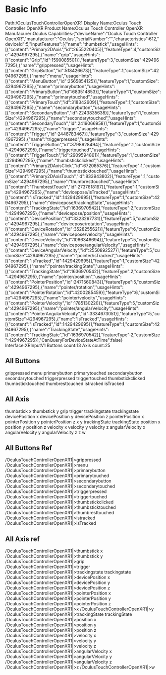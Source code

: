 # Basic Info
Path:/OculusTouchControllerOpenXR1
Display Name:Oculus Touch Controller OpenXR
Product Name:Oculus Touch Controller OpenXR
Manufacurer:Oculus
Capabilities:{"deviceName":"Oculus Touch Controller OpenXR","manufacturer":"Oculus","serialNumber":"","characteristics":612,"deviceId":5,"inputFeatures":[{"name":"thumbstick","usageHints":[{"content":"Primary2DAxis","id":2655220405}],"featureType":4,"customSize":4294967295},{"name":"grip","usageHints":[{"content":"Grip","id":1590085501}],"featureType":3,"customSize":4294967295},{"name":"grippressed","usageHints":[{"content":"GripButton","id":518426673}],"featureType":1,"customSize":4294967295},{"name":"menu","usageHints":[{"content":"MenuButton","id":2565854125}],"featureType":1,"customSize":4294967295},{"name":"primarybutton","usageHints":[{"content":"PrimaryButton","id":683514853}],"featureType":1,"customSize":4294967295},{"name":"primarytouched","usageHints":[{"content":"PrimaryTouch","id":318342609}],"featureType":1,"customSize":4294967295},{"name":"secondarybutton","usageHints":[{"content":"SecondaryButton","id":2243835638}],"featureType":1,"customSize":4294967295},{"name":"secondarytouched","usageHints":[{"content":"SecondaryTouch","id":2419066958}],"featureType":1,"customSize":4294967295},{"name":"trigger","usageHints":[{"content":"Trigger","id":2448783467}],"featureType":3,"customSize":4294967295},{"name":"triggerpressed","usageHints":[{"content":"TriggerButton","id":3798928494}],"featureType":1,"customSize":4294967295},{"name":"triggertouched","usageHints":[{"content":"TriggerTouch","id":2909594861}],"featureType":1,"customSize":4294967295},{"name":"thumbstickclicked","usageHints":[{"content":"Primary2DAxisClick","id":672085376}],"featureType":1,"customSize":4294967295},{"name":"thumbsticktouched","usageHints":[{"content":"Primary2DAxisTouch","id":833943802}],"featureType":1,"customSize":4294967295},{"name":"thumbresttouched","usageHints":[{"content":"ThumbrestTouch","id":2737618197}],"featureType":1,"customSize":4294967295},{"name":"devicepose/isTracked","usageHints":[{"content":"IsTracked","id":1429429695}],"featureType":1,"customSize":4294967295},{"name":"devicepose/trackingState","usageHints":[{"content":"TrackingState","id":1636970542}],"featureType":2,"customSize":4294967295},{"name":"devicepose/position","usageHints":[{"content":"DevicePosition","id":3323297731}],"featureType":5,"customSize":4294967295},{"name":"devicepose/rotation","usageHints":[{"content":"DeviceRotation","id":3528255621}],"featureType":6,"customSize":4294967295},{"name":"devicepose/velocity","usageHints":[{"content":"DeviceVelocity","id":1066346694}],"featureType":5,"customSize":4294967295},{"name":"devicepose/angularVelocity","usageHints":[{"content":"DeviceAngularVelocity","id":2550892527}],"featureType":5,"customSize":4294967295},{"name":"pointer/isTracked","usageHints":[{"content":"IsTracked","id":1429429695}],"featureType":1,"customSize":4294967295},{"name":"pointer/trackingState","usageHints":[{"content":"TrackingState","id":1636970542}],"featureType":2,"customSize":4294967295},{"name":"pointer/position","usageHints":[{"content":"PointerPosition","id":2471560843}],"featureType":5,"customSize":4294967295},{"name":"pointer/rotation","usageHints":[{"content":"PointerRotation","id":4200285459}],"featureType":6,"customSize":4294967295},{"name":"pointer/velocity","usageHints":[{"content":"PointerVelocity","id":1785130220}],"featureType":5,"customSize":4294967295},{"name":"pointer/angularVelocity","usageHints":[{"content":"PointerAngularVelocity","id":3334673051}],"featureType":5,"customSize":4294967295},{"name":"IsTracked","usageHints":[{"content":"IsTracked","id":1429429695}],"featureType":1,"customSize":4294967295},{"name":"TrackingState","usageHints":[{"content":"TrackingState","id":1636970542}],"featureType":2,"customSize":4294967295}],"CanQueryForDeviceStateAtTime":false}
Interface:XRInputV1
Buttons count:13
Axis count:25
##  All Buttons
grippressed menu primarybutton primarytouched secondarybutton secondarytouched triggerpressed triggertouched thumbstickclicked thumbsticktouched thumbresttouched istracked isTracked
##  All Axis
thumbstick x thumbstick y grip trigger trackingstate trackingstate devicePosition x devicePosition y devicePosition z pointerPosition x pointerPosition y pointerPosition z x y trackingState trackingState position x position y position z velocity x velocity y velocity z angularVelocity x angularVelocity y angularVelocity z z w
##  All Buttons Ref
/OculusTouchControllerOpenXR1|>grippressed
/OculusTouchControllerOpenXR1|>menu
/OculusTouchControllerOpenXR1|>primarybutton
/OculusTouchControllerOpenXR1|>primarytouched
/OculusTouchControllerOpenXR1|>secondarybutton
/OculusTouchControllerOpenXR1|>secondarytouched
/OculusTouchControllerOpenXR1|>triggerpressed
/OculusTouchControllerOpenXR1|>triggertouched
/OculusTouchControllerOpenXR1|>thumbstickclicked
/OculusTouchControllerOpenXR1|>thumbsticktouched
/OculusTouchControllerOpenXR1|>thumbresttouched
/OculusTouchControllerOpenXR1|>istracked
/OculusTouchControllerOpenXR1|>isTracked
##  All Axis ref 
/OculusTouchControllerOpenXR1|>thumbstick x
/OculusTouchControllerOpenXR1|>thumbstick y
/OculusTouchControllerOpenXR1|>grip
/OculusTouchControllerOpenXR1|>trigger
/OculusTouchControllerOpenXR1|>trackingstate trackingstate
/OculusTouchControllerOpenXR1|>devicePosition x
/OculusTouchControllerOpenXR1|>devicePosition y
/OculusTouchControllerOpenXR1|>devicePosition z
/OculusTouchControllerOpenXR1|>pointerPosition x
/OculusTouchControllerOpenXR1|>pointerPosition y
/OculusTouchControllerOpenXR1|>pointerPosition z
/OculusTouchControllerOpenXR1|>x
/OculusTouchControllerOpenXR1|>y
/OculusTouchControllerOpenXR1|>trackingState trackingState
/OculusTouchControllerOpenXR1|>position x
/OculusTouchControllerOpenXR1|>position y
/OculusTouchControllerOpenXR1|>position z
/OculusTouchControllerOpenXR1|>velocity x
/OculusTouchControllerOpenXR1|>velocity y
/OculusTouchControllerOpenXR1|>velocity z
/OculusTouchControllerOpenXR1|>angularVelocity x
/OculusTouchControllerOpenXR1|>angularVelocity y
/OculusTouchControllerOpenXR1|>angularVelocity z
/OculusTouchControllerOpenXR1|>z
/OculusTouchControllerOpenXR1|>w
